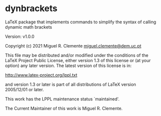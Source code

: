 # dynbrackets
LaTeX package that implements commands to simplify the syntax of calling dynamic math brackets

Version: v1.0.0

Copyright (c) 2021 Miguel R. Clemente <miguel.clemente@dem.uc.pt>

This file may be distributed and/or modified under the conditions of
the LaTeX Project Public License, either version 1.3 of this license
or (at your option) any later version.  The latest version of this
license is in:

http://www.latex-project.org/lppl.txt

and version 1.3 or later is part of all distributions of LaTeX version
2005/12/01 or later.

This work has the LPPL maintenance status `maintained'.

The Current Maintainer of this work is Miguel R. Clemente.